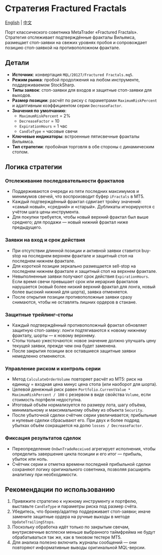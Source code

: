 # Стратегия Fractured Fractals
[English](README.md) | [中文](README_cn.md)

Порт классического советника MetaTrader «Fractured Fractals». Стратегия отслеживает подтверждённые фракталы Вильямса, размещает стоп-заявки на свежих уровнях пробоя и сопровождает позицию стоп-заявкой на противоположном фрактале.

## Детали

- **Источник**: конвертация `MQL/20127/Fractured Fractals.mq5`.
- **Режим рынка**: пробой продолжения на любом инструменте, поддерживаемом StockSharp.
- **Типы заявок**: стоп-заявки для входов и защитные стоп-заявки для выходов.
- **Размер позиции**: расчёт по риску с параметрами `MaximumRiskPercent` и адаптивным коэффициентом серии `DecreaseFactor`.
- **Значения по умолчанию**:
  - `MaximumRiskPercent` = 2%
  - `DecreaseFactor` = 10
  - `ExpirationHours` = 1 час
  - `CandleType` = часовые свечи
- **Ключевые индикаторы**: встроенные пятисвечные фракталы Вильямса.
- **Тип стратегии**: пробойная торговля в обе стороны с динамическим стопом.

## Логика стратегии

### Отслеживание последовательности фракталов

- Поддерживаются очереди из пяти последних максимумов и минимумов свечей, что воспроизводит буфер `iFractals` в MT5.
- Каждый подтверждённый фрактал сдвигает тройку значений: «самый новый», «средний» и «старый». Дубликаты игнорируются с учётом шага цены инструмента.
- Для покупки требуется, чтобы новый верхний фрактал был выше среднего; для продажи — новый нижний фрактал ниже предыдущего.

### Заявки на вход и срок действия

- При отсутствии длинной позиции и активной заявки ставится buy-stop на последнем верхнем фрактале и защитный стоп на последнем нижнем фрактале.
- Для короткой позиции зеркально размещается sell-stop на последнем нижнем фрактале и защитный стоп на верхнем фрактале.
- Невыполненные заявки получают срок действия `ExpirationHours`. Если время свечи превышает срок или иерархия фракталов нарушается (новый более низкий верхний фрактал для лонга, новый более высокий нижний для шорта), заявка отменяется.
- После открытия позиции противоположные заявки сразу снимаются, чтобы не оставлять лишних ордеров в стакане.

### Защитные трейлинг-стопы

- Каждый подтверждённый противоположный фрактал обновляет защитную стоп-заявку: лонги подтягиваются к новому нижнему фракталу, шорты — к новому верхнему.
- Стопы только ужесточаются: новое значение должно улучшать цену текущей заявки, прежде чем она будет заменена.
- После закрытия позиции все оставшиеся защитные заявки немедленно отменяются.

### Управление риском и контроль серии

- Метод `CalculateOrderVolume` повторяет расчёт из MT5: риск на единицу = входная цена минус цена стопа (или наоборот для шорта).
- Целевой денежный риск равен `Portfolio.CurrentValue * MaximumRiskPercent / 100` с резервом в виде свойства `Volume`, если стоимость портфеля недоступна.
- Итоговый объём нормализуется по размеру лота, шагу объёма, минимальному и максимальному объёму из объекта `Security`.
- После убыточной сделки счётчик серии увеличивается; прибыльные и нулевые сделки сбрасывают его. При двух и более подряд убытках объём сокращается на долю `losses / DecreaseFactor`.

### Фиксация результатов сделок

- Переопределение `OnOwnTradeReceived` агрегирует исполнения, чтобы определить завершение цикла позиции и его итог — прибыль, убыток или ноль.
- Счётчик серии и отметка времени последней прибыльной сделки сохраняют логику оригинального советника, позволяя расширять аналитику при необходимости.

## Рекомендации по использованию

1. Привяжите стратегию к нужному инструменту и портфелю, выставьте `CandleType` и параметры риска под размер счёта.
2. Убедитесь, что брокер/адаптер поддерживает стоп-заявки; иначе замените защитные ордера на ручные выходы в методе `UpdateTrailingStops`.
3. Поскольку обработка идёт только по закрытым свечам, внутрисвечные всплески меньше выбранного таймфрейма не будут обрабатываться так же, как в тиковом тестере MT5.
4. Для анализа полезно включить журналы сообщений — они повторяют информативные выводы оригинальной MQL-версии.
